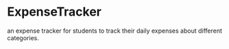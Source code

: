 # ExpenseTracker
an expense tracker for students to track their daily expenses about different categories.
